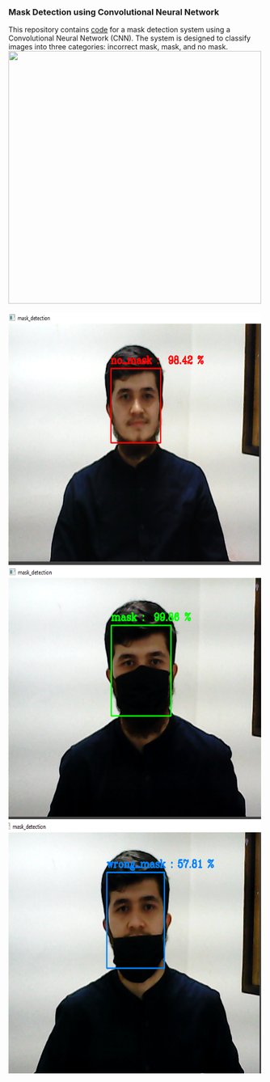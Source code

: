 ###               Mask Detection using Convolutional Neural Network
This repository contains [code](https://github.com/Mukhriddin19980901/Mask_detection/blob/main/maska%20project.ipynb) for a mask detection system using a Convolutional Neural Network (CNN). The system is designed to classify images into three categories: incorrect mask, mask, and no mask.            
<img src="https://github.com/Mukhriddin19980901/Mask_detection/blob/main/pics/maskgif.gif?raw=true" width="500" height="500" />



<img src="https://github.com/Mukhriddin19980901/Mask_detection/blob/main/pics/no_masks.png" width="500" height="500" /> 

<img src="https://github.com/Mukhriddin19980901/Mask_detection/blob/main/pics/mask.png" width="500" height="500" /> 

<img src="https://github.com/Mukhriddin19980901/Mask_detection/blob/main/pics/wrong_mask.png" width="500" height="500" /> 
